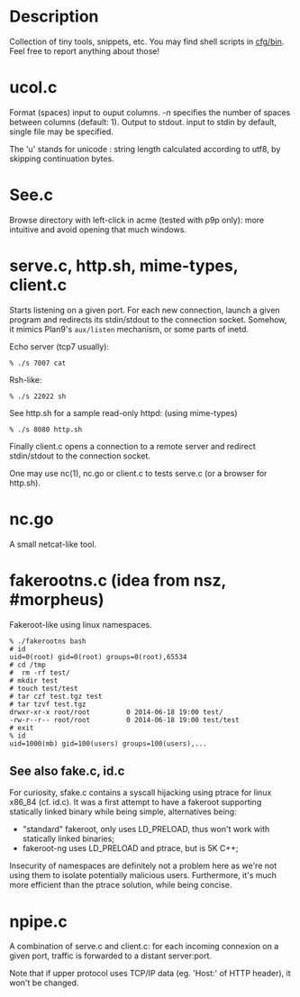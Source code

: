 # Description
Collection of tiny tools, snippets, etc. You may find
shell scripts in [cfg/bin](https://github.com/Heaumer/cfg/tree/master/bin).
Feel free to report anything about those!

# ucol.c
Format (spaces) input to ouput columns.
*-n* specifies the number of spaces between columns (default: 1).
Output to stdout.
input to stdin by default, single file may be specified.

The 'u' stands for unicode : string length calculated according
to utf8, by skipping continuation bytes.

# See.c
Browse directory with left-click in acme (tested with p9p only):
more intuitive and avoid opening that much windows.

# serve.c, http.sh, mime-types, client.c
Starts listening on a given port. For each new connection,
launch a given program and redirects its stdin/stdout to
the connection socket. Somehow, it mimics Plan9's `aux/listen`
mechanism, or some parts of inetd.

Echo server (tcp7 usually):

	% ./s 7007 cat

Rsh-like:

	% ./s 22022 sh

See http.sh for a sample read-only httpd: (using mime-types)

	% ./s 8080 http.sh

Finally client.c opens a connection to a remote server
and redirect stdin/stdout to the connection socket.

One may use nc(1), nc.go or client.c to tests serve.c (or
a browser for http.sh).

# nc.go
A small netcat-like tool.

# fakerootns.c (idea from nsz, #morpheus)
Fakeroot-like using linux namespaces.

	% ./fakerootns bash
	# id
	uid=0(root) gid=0(root) groups=0(root),65534
	# cd /tmp
	#  rm -rf test/
	# mkdir test
	# touch test/test
	# tar czf test.tgz test
	# tar tzvf test.tgz
	drwxr-xr-x root/root         0 2014-06-18 19:00 test/
	-rw-r--r-- root/root         0 2014-06-18 19:00 test/test
	# exit
	% id
	uid=1000(mb) gid=100(users) groups=100(users),...

## See also fake.c, id.c
For curiosity, sfake.c contains a syscall hijacking using
ptrace for linux x86\_84 (cf. id.c). It was a first attempt to
have a fakeroot supporting statically linked binary while being simple, alternatives
being:

* "standard" fakeroot, only uses LD\_PRELOAD, thus won't work with statically linked binaries;
* fakeroot-ng uses LD\_PRELOAD and ptrace, but is 5K C++;

Insecurity of namespaces are definitely not a problem here as we're
not using them to isolate potentially malicious users. Furthermore, it's much
more efficient than the ptrace solution, while being concise.

# npipe.c
A combination of serve.c and client.c: for each incoming connexion on a given
port, traffic is forwarded to a distant server:port.

Note that if upper protocol uses TCP/IP data (eg. 'Host:' of HTTP header),
it won't be changed.

